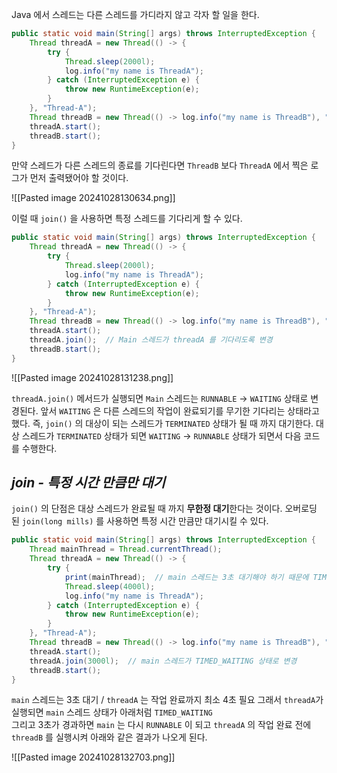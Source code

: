 Java 에서 스레드는 다른 스레드를 가디라지 않고 각자 할 일을 한다.

```java
public static void main(String[] args) throws InterruptedException {  
    Thread threadA = new Thread(() -> {  
        try {  
            Thread.sleep(2000l);  
            log.info("my name is ThreadA");  
        } catch (InterruptedException e) {  
            throw new RuntimeException(e);  
        }  
    }, "Thread-A");  
    Thread threadB = new Thread(() -> log.info("my name is ThreadB"), "Thread-B");  
    threadA.start();  
    threadB.start();  
}
```

만약 스레드가 다른 스레드의 종료를 기다린다면 `ThreadB` 보다 `ThreadA` 에서 찍은 로그가 먼저 출력됐어야 할 것이다.

![[Pasted image 20241028130634.png]]

이럴 때 `join()` 을 사용하면 특정 스레드를 기다리게 할 수 있다.

```java
public static void main(String[] args) throws InterruptedException {  
    Thread threadA = new Thread(() -> {  
        try {  
            Thread.sleep(2000l);  
            log.info("my name is ThreadA");  
        } catch (InterruptedException e) {  
            throw new RuntimeException(e);  
        }  
    }, "Thread-A");  
    Thread threadB = new Thread(() -> log.info("my name is ThreadB"), "Thread-B");  
    threadA.start();  
    threadA.join();  // Main 스레드가 threadA 를 기다리도록 변경
    threadB.start();  
}
```

![[Pasted image 20241028131238.png]]

`threadA.join()` 메서드가 실행되면 `Main` 스레드는 `RUNNABLE`  -> `WAITING` 상태로 변경된다. 앞서 `WAITING` 은 다른 스레드의 작업이 완료되기를 무기한 기다리는 상태라고 했다. 즉, `join()` 의 대상이 되는 스레드가 `TERMINATED` 상태가 될 때 까지 대기한다. 대상 스레드가 `TERMINATED` 상태가 되면 `WAITING` -> `RUNNABLE` 상태가 되면서 다음 코드를 수행한다.

*join - 특정 시간 만큼만 대기*
---
`join()` 의 단점은 대상 스레드가 완료될 때 까지 **무한정 대기**한다는 것이다. 오버로딩 된 `join(long mills)` 를 사용하면 특정 시간 만큼만 대기시킬 수 있다.


```java
public static void main(String[] args) throws InterruptedException {  
    Thread mainThread = Thread.currentThread();  
    Thread threadA = new Thread(() -> {  
        try {  
            print(mainThread);  // main 스레드는 3초 대기해야 하기 때문에 TIMED_WAITING 상태
            Thread.sleep(4000l);  
            log.info("my name is ThreadA");  
        } catch (InterruptedException e) {  
            throw new RuntimeException(e);  
        }  
    }, "Thread-A");  
    Thread threadB = new Thread(() -> log.info("my name is ThreadB"), "Thread-B");  
    threadA.start();  
    threadA.join(3000l);  // main 스레드가 TIMED_WAITING 상태로 변경
    threadB.start();  
}
```

`main` 스레드는 3초 대기 / `threadA` 는 작업 완료까지 최소 4초 필요
그래서 `threadA`가 실행되면 `main` 스레드 상태가 아래처럼 `TIMED_WAITING`  
그리고 3초가 경과하면 `main` 는 다시 `RUNNABLE` 이 되고 `threadA`  의 작업 완료 전에 `threadB` 를 실행시켜 아래와 같은 결과가 나오게 된다.


![[Pasted image 20241028132703.png]]